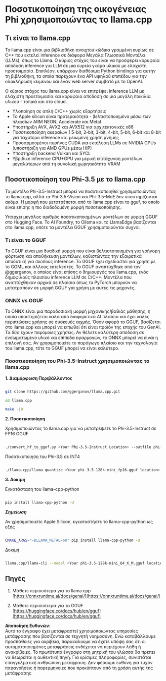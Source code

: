 # **Ποσοτικοποίηση της οικογένειας Phi χρησιμοποιώντας το llama.cpp**

## **Τι είναι το llama.cpp**

Το llama.cpp είναι μια βιβλιοθήκη ανοιχτού κώδικα γραμμένη κυρίως σε C++ που εκτελεί inference σε διάφορα Μεγάλα Γλωσσικά Μοντέλα (LLMs), όπως το Llama. Ο κύριος στόχος του είναι να προσφέρει κορυφαία απόδοση inference για LLM σε μια ευρεία γκάμα υλικού με ελάχιστη προετοιμασία. Επιπλέον, υπάρχουν διαθέσιμα Python bindings για αυτήν τη βιβλιοθήκη, τα οποία παρέχουν ένα API υψηλού επιπέδου για την ολοκλήρωση κειμένου και έναν web server συμβατό με το OpenAI.

Ο κύριος στόχος του llama.cpp είναι να επιτρέψει inference LLM με ελάχιστη προετοιμασία και κορυφαία απόδοση σε μια μεγάλη ποικιλία υλικού - τοπικά και στο cloud.

- Υλοποίηση σε απλή C/C++ χωρίς εξαρτήσεις
- Το Apple silicon είναι προτεραιότητα - βελτιστοποιημένο μέσω των πλαισίων ARM NEON, Accelerate και Metal
- Υποστήριξη AVX, AVX2 και AVX512 για αρχιτεκτονικές x86
- Ποσοτικοποίηση ακεραίων 1.5-bit, 2-bit, 3-bit, 4-bit, 5-bit, 6-bit και 8-bit για ταχύτερο inference και μειωμένη χρήση μνήμης
- Προσαρμοσμένοι πυρήνες CUDA για εκτέλεση LLMs σε NVIDIA GPUs (υποστήριξη για AMD GPUs μέσω HIP)
- Υποστήριξη backend Vulkan και SYCL
- Υβριδικό inference CPU+GPU για μερική επιτάχυνση μοντέλων μεγαλύτερων από τη συνολική χωρητικότητα VRAM

## **Ποσοτικοποίηση του Phi-3.5 με το llama.cpp**

Το μοντέλο Phi-3.5-Instruct μπορεί να ποσοτικοποιηθεί χρησιμοποιώντας το llama.cpp, αλλά τα Phi-3.5-Vision και Phi-3.5-MoE δεν υποστηρίζονται ακόμα. Η μορφή που μετατρέπεται από το llama.cpp είναι το gguf, το οποίο είναι επίσης η πιο διαδεδομένη μορφή ποσοτικοποίησης.

Υπάρχει μεγάλος αριθμός ποσοτικοποιημένων μοντέλων σε μορφή GGUF στο Hugging Face. Το AI Foundry, το Ollama και το LlamaEdge βασίζονται στο llama.cpp, οπότε τα μοντέλα GGUF χρησιμοποιούνται συχνά.

### **Τι είναι το GGUF**

Το GGUF είναι μια δυαδική μορφή που είναι βελτιστοποιημένη για γρήγορη φόρτωση και αποθήκευση μοντέλων, καθιστώντας την εξαιρετικά αποδοτική για σκοπούς inference. Το GGUF έχει σχεδιαστεί για χρήση με το GGML και άλλους εκτελεστές. Το GGUF αναπτύχθηκε από τον @ggerganov, ο οποίος είναι επίσης ο δημιουργός του llama.cpp, ενός δημοφιλούς πλαισίου inference LLM σε C/C++. Μοντέλα που αναπτύχθηκαν αρχικά σε πλαίσια όπως το PyTorch μπορούν να μετατραπούν σε μορφή GGUF για χρήση με αυτές τις μηχανές.

### **ONNX vs GGUF**

Το ONNX είναι μια παραδοσιακή μορφή μηχανικής/βαθιάς μάθησης, η οποία υποστηρίζεται καλά από διαφορετικά AI πλαίσια και έχει καλές περιπτώσεις χρήσης σε συσκευές αιχμής. Όσον αφορά το GGUF, βασίζεται στο llama.cpp και μπορεί να ειπωθεί ότι είναι προϊόν της εποχής του GenAI. Τα δύο έχουν παρόμοιες χρήσεις. Αν θέλετε καλύτερη απόδοση σε ενσωματωμένο υλικό και επίπεδα εφαρμογών, το ONNX μπορεί να είναι η επιλογή σας. Αν χρησιμοποιείτε το παράγωγο πλαίσιο και την τεχνολογία του llama.cpp, τότε το GGUF μπορεί να είναι καλύτερο.

### **Ποσοτικοποίηση του Phi-3.5-Instruct χρησιμοποιώντας το llama.cpp**

**1. Διαμόρφωση Περιβάλλοντος**

```bash

git clone https://github.com/ggerganov/llama.cpp.git

cd llama.cpp

make -j8

```

**2. Ποσοτικοποίηση**

Χρησιμοποιώντας το llama.cpp για να μετατρέψετε το Phi-3.5-Instruct σε FP16 GGUF

```bash

./convert_hf_to_gguf.py <Your Phi-3.5-Instruct Location> --outfile phi-3.5-128k-mini_fp16.gguf

```

Ποσοτικοποίηση του Phi-3.5 σε INT4

```bash

./llama.cpp/llama-quantize <Your phi-3.5-128k-mini_fp16.gguf location> ./gguf/phi-3.5-128k-mini_Q4_K_M.gguf Q4_K_M

```

**3. Δοκιμή**

Εγκατάσταση του llama-cpp-python

```bash

pip install llama-cpp-python -U

```

***Σημείωση***

Αν χρησιμοποιείτε Apple Silicon, εγκαταστήστε το llama-cpp-python ως εξής

```bash

CMAKE_ARGS="-DLLAMA_METAL=on" pip install llama-cpp-python -U

```

Δοκιμή

```bash

llama.cpp/llama-cli --model <Your phi-3.5-128k-mini_Q4_K_M.gguf location> --prompt "<|user|>\nCan you introduce .NET<|end|>\n<|assistant|>\n"  --gpu-layers 10

```

## **Πηγές**

1. Μάθετε περισσότερα για το llama.cpp [https://onnxruntime.ai/docs/genai/](https://onnxruntime.ai/docs/genai/)

2. Μάθετε περισσότερα για το GGUF [https://huggingface.co/docs/hub/en/gguf](https://huggingface.co/docs/hub/en/gguf)

**Αποποίηση Ευθυνών**:  
Αυτό το έγγραφο έχει μεταφραστεί χρησιμοποιώντας υπηρεσίες μετάφρασης που βασίζονται σε τεχνητή νοημοσύνη. Ενώ καταβάλλουμε προσπάθειες για ακρίβεια, παρακαλούμε να έχετε υπόψη σας ότι οι αυτοματοποιημένες μεταφράσεις ενδέχεται να περιέχουν λάθη ή ανακρίβειες. Το πρωτότυπο έγγραφο στη μητρική του γλώσσα θα πρέπει να θεωρείται η αυθεντική πηγή. Για κρίσιμες πληροφορίες, συνιστάται επαγγελματική ανθρώπινη μετάφραση. Δεν φέρουμε ευθύνη για τυχόν παρανοήσεις ή παρερμηνείες που προκύπτουν από τη χρήση αυτής της μετάφρασης.